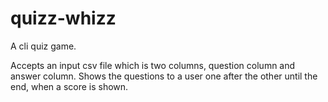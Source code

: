 # quizz-whizz
A cli quiz game.

Accepts an input csv file which is two columns, question column and answer column. Shows the questions to a user one
after the other until the end, when a score is shown.
